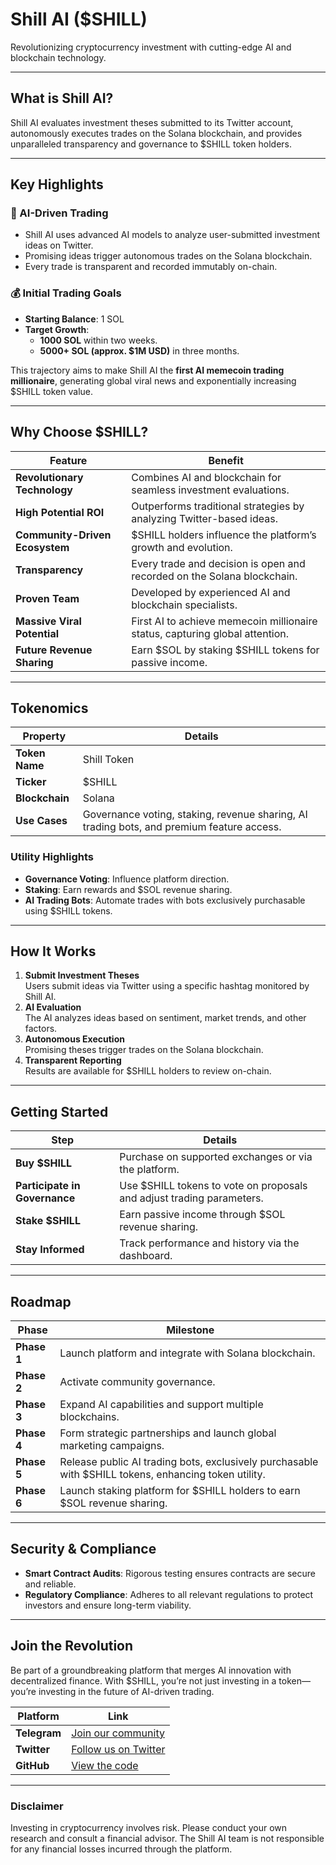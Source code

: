 # **Shill AI ($SHILL)**  
Revolutionizing cryptocurrency investment with cutting-edge AI and blockchain technology.

---

## **What is Shill AI?**  
Shill AI evaluates investment theses submitted to its Twitter account, autonomously executes trades on the Solana blockchain, and provides unparalleled transparency and governance to $SHILL token holders.

---

## **Key Highlights**  

### **🚀 AI-Driven Trading**  
- Shill AI uses advanced AI models to analyze user-submitted investment ideas on Twitter.  
- Promising ideas trigger autonomous trades on the Solana blockchain.  
- Every trade is transparent and recorded immutably on-chain.

### **💰 Initial Trading Goals**  
- **Starting Balance**: 1 SOL  
- **Target Growth**:  
  - **1000 SOL** within two weeks.  
  - **5000+ SOL (approx. $1M USD)** in three months.  

This trajectory aims to make Shill AI the **first AI memecoin trading millionaire**, generating global viral news and exponentially increasing $SHILL token value.

---

## **Why Choose $SHILL?**  

| **Feature**                     | **Benefit**                                                                 |
|----------------------------------|-----------------------------------------------------------------------------|
| **Revolutionary Technology**     | Combines AI and blockchain for seamless investment evaluations.             |
| **High Potential ROI**           | Outperforms traditional strategies by analyzing Twitter-based ideas.        |
| **Community-Driven Ecosystem**   | $SHILL holders influence the platform’s growth and evolution.               |
| **Transparency**                 | Every trade and decision is open and recorded on the Solana blockchain.     |
| **Proven Team**                  | Developed by experienced AI and blockchain specialists.                     |
| **Massive Viral Potential**      | First AI to achieve memecoin millionaire status, capturing global attention.|
| **Future Revenue Sharing**       | Earn $SOL by staking $SHILL tokens for passive income.                      |

---

## **Tokenomics**  

| **Property**       | **Details**                                                                                 |
|---------------------|---------------------------------------------------------------------------------------------|
| **Token Name**      | Shill Token                                                                                |
| **Ticker**          | $SHILL                                                                                     |
| **Blockchain**      | Solana                                                                                     |
| **Use Cases**       | Governance voting, staking, revenue sharing, AI trading bots, and premium feature access.  |

### **Utility Highlights**  
- **Governance Voting**: Influence platform direction.  
- **Staking**: Earn rewards and $SOL revenue sharing.  
- **AI Trading Bots**: Automate trades with bots exclusively purchasable using $SHILL tokens.  

---

## **How It Works**  

1. **Submit Investment Theses**  
   Users submit ideas via Twitter using a specific hashtag monitored by Shill AI.  
2. **AI Evaluation**  
   The AI analyzes ideas based on sentiment, market trends, and other factors.  
3. **Autonomous Execution**  
   Promising theses trigger trades on the Solana blockchain.  
4. **Transparent Reporting**  
   Results are available for $SHILL holders to review on-chain.  

---

## **Getting Started**  

| **Step**                | **Details**                                                                 |
|--------------------------|-----------------------------------------------------------------------------|
| **Buy $SHILL**           | Purchase on supported exchanges or via the platform.                       |
| **Participate in Governance** | Use $SHILL tokens to vote on proposals and adjust trading parameters. |
| **Stake $SHILL**         | Earn passive income through $SOL revenue sharing.                          |
| **Stay Informed**        | Track performance and history via the dashboard.                           |

---

## **Roadmap**  

| **Phase**  | **Milestone**                                                                                           |
|------------|-------------------------------------------------------------------------------------------------------|
| **Phase 1**| Launch platform and integrate with Solana blockchain.                                                 |
| **Phase 2**| Activate community governance.                                                                         |
| **Phase 3**| Expand AI capabilities and support multiple blockchains.                                               |
| **Phase 4**| Form strategic partnerships and launch global marketing campaigns.                                     |
| **Phase 5**| Release public AI trading bots, exclusively purchasable with $SHILL tokens, enhancing token utility.   |
| **Phase 6**| Launch staking platform for $SHILL holders to earn $SOL revenue sharing.                               |

---

## **Security & Compliance**  

- **Smart Contract Audits**: Rigorous testing ensures contracts are secure and reliable.  
- **Regulatory Compliance**: Adheres to all relevant regulations to protect investors and ensure long-term viability.  

---

## **Join the Revolution**  
Be part of a groundbreaking platform that merges AI innovation with decentralized finance. With $SHILL, you’re not just investing in a token—you’re investing in the future of AI-driven trading.

| **Platform**  | **Link**                         |
|---------------|----------------------------------|
| **Telegram**  | [Join our community](https://t.me/ShillAIPortal) |
| **Twitter**   | [Follow us on Twitter](https://twitter.com/Shillcoinai) |
| **GitHub**    | [View the code](https://github.com/Shill-Ai/SHILLAI) |

---

### **Disclaimer**  
Investing in cryptocurrency involves risk. Please conduct your own research and consult a financial advisor. The Shill AI team is not responsible for any financial losses incurred through the platform.  


